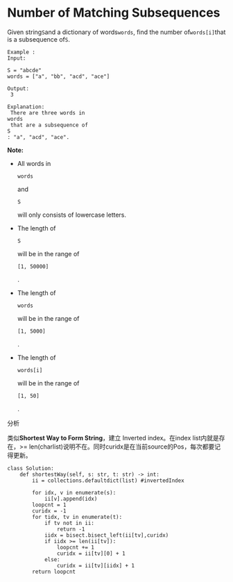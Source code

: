 # Number of Matching Subsequences

Given string`S`and a dictionary of words`words`, find the number of`words[i]`that is a subsequence of`S`.

```text
Example :
Input:

S = "abcde"
words = ["a", "bb", "acd", "ace"]

Output:
 3

Explanation:
 There are three words in 
words
 that are a subsequence of 
S
: "a", "acd", "ace".
```

**Note:**

* All words in

  `words`

  and

  `S`

  will only consists of lowercase letters.

* The length of

  `S`

  will be in the range of

  `[1, 50000]`

  .

* The length of

  `words`

  will be in the range of 

  `[1, 5000]`

  .

* The length of

  `words[i]`

  will be in the range of

  `[1, 50]`

  .

分析

类似**Shortest Way to Form String**，建立 Inverted index。在index list内就是存在，&gt;= len\(charlist\)说明不在。同时curidx是在当前source的Pos，每次都要记得更新。

```text
class Solution:
    def shortestWay(self, s: str, t: str) -> int:
        ii = collections.defaultdict(list) #invertedIndex

        for idx, v in enumerate(s):
            ii[v].append(idx)
        loopcnt = 1
        curidx = -1
        for tidx, tv in enumerate(t):
            if tv not in ii:
                return -1
            iidx = bisect.bisect_left(ii[tv],curidx)
            if iidx >= len(ii[tv]):
                loopcnt += 1
                curidx = ii[tv][0] + 1
            else:
                curidx = ii[tv][iidx] + 1
        return loopcnt
```

